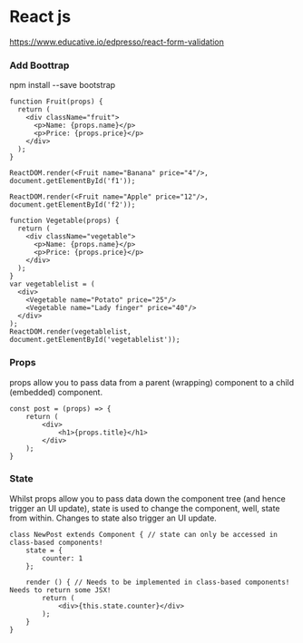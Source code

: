 # React js

https://www.educative.io/edpresso/react-form-validation

### Add Boottrap
npm install --save bootstrap


```
function Fruit(props) {
  return (
    <div className="fruit">
      <p>Name: {props.name}</p>
      <p>Price: {props.price}</p>
    </div>
  );
}

ReactDOM.render(<Fruit name="Banana" price="4"/>, document.getElementById('f1'));

ReactDOM.render(<Fruit name="Apple" price="12"/>, document.getElementById('f2'));

function Vegetable(props) {
  return (
    <div className="vegetable">
      <p>Name: {props.name}</p>
      <p>Price: {props.price}</p>
    </div>  
  );
}
var vegetablelist = (
  <div>
    <Vegetable name="Potato" price="25"/>
    <Vegetable name="Lady finger" price="40"/>
  </div>
);
ReactDOM.render(vegetablelist, document.getElementById('vegetablelist'));
```

### Props
props  allow you to pass data from a parent (wrapping) component to a child (embedded) component.

```
const post = (props) => {
    return (
        <div>
            <h1>{props.title}</h1>
        </div>
    );
}
```

### State
Whilst props allow you to pass data down the component tree (and hence trigger an UI update), state is used to change the component, well, state from within. Changes to state also trigger an UI update.

```
class NewPost extends Component { // state can only be accessed in class-based components!
    state = {
        counter: 1
    };  
 
    render () { // Needs to be implemented in class-based components! Needs to return some JSX!
        return (
            <div>{this.state.counter}</div>
        );
    }
}
```